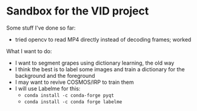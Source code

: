# Sandbox for the VID project

Some stuff I've done so far:
* tried opencv to read MP4 directly instead of decoding frames; worked

What I want to do:
* I want to segment grapes using dictionary learning, the old way
* I think the best is to label some images and train a dictionary for the background and the foreground
* I may want to revive COSMOS/IRP to train them
* I will use Labelme for this:
  * `conda install -c conda-forge pyqt`
  * `conda install -c conda forge labelme`
